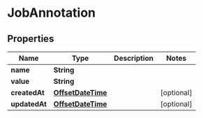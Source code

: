 

# JobAnnotation

## Properties

Name | Type | Description | Notes
------------ | ------------- | ------------- | -------------
**name** | **String** |  | 
**value** | **String** |  | 
**createdAt** | [**OffsetDateTime**](OffsetDateTime.md) |  |  [optional]
**updatedAt** | [**OffsetDateTime**](OffsetDateTime.md) |  |  [optional]



